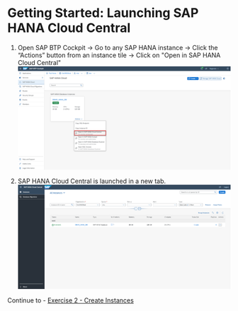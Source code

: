 # Getting Started: Launching SAP HANA Cloud Central

1. Open SAP BTP Cockpit -> Go to any SAP HANA instance -> Click the “Actions” button from an instance tile -> Click on "Open in SAP HANA Cloud Central"
    <kbd>
    ![](./images/4.png)
    </kbd>

2. SAP HANA Cloud Central is launched in a new tab.
    <kbd>
    ![](./images/3.png)
    </kbd>
    
Continue to - [Exercise 2 - Create Instances](../ex2/README.md)
